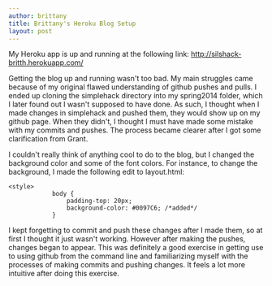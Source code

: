 ```yaml
---
author: brittany
title: Brittany's Heroku Blog Setup
layout: post
---
```


My Heroku app is up and running at the following link: http://silshack-britth.herokuapp.com/

Getting the blog up and running wasn't too bad. My main struggles came because of my original flawed understanding of github pushes and pulls. I ended up cloning the simplehack directory into my spring2014 folder, which I later found out I wasn't supposed to have done. As such, I thought when I made changes in simplehack and pushed them, they would show up on my github page. When they didn't, I thought I must have made some mistake with my commits and pushes. The process became clearer after I got some clarification from Grant.

I couldn't really think of anything cool to do to the blog, but I changed the background color and some of the font colors. For instance, to change the background, I made the following edit to layout.html:

```
<style>
            body {
                padding-top: 20px;      
                background-color: #0097C6; /*added*/
            }
```

I kept forgetting to commit and push these changes after I made them, so at first I thought it just wasn't working. However after making the pushes, changes began to appear. This was definitely a good exercise in getting use to using github from the command line and familiarizing myself with the processes of making commits and pushing changes. It feels a lot more intuitive after doing this exercise.
